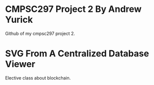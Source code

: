 # CMPSC297 Project 2 By Andrew Yurick

Github of my cmpsc297 project 2. 

# SVG From A Centralized Database Viewer

Elective class about blockchain. 